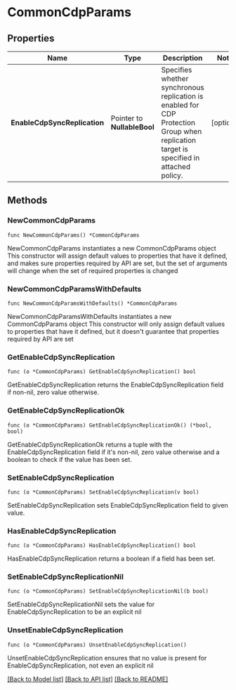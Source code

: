 # CommonCdpParams

## Properties

Name | Type | Description | Notes
------------ | ------------- | ------------- | -------------
**EnableCdpSyncReplication** | Pointer to **NullableBool** | Specifies whether synchronous replication is enabled for CDP Protection Group when replication target is specified in attached policy. | [optional] 

## Methods

### NewCommonCdpParams

`func NewCommonCdpParams() *CommonCdpParams`

NewCommonCdpParams instantiates a new CommonCdpParams object
This constructor will assign default values to properties that have it defined,
and makes sure properties required by API are set, but the set of arguments
will change when the set of required properties is changed

### NewCommonCdpParamsWithDefaults

`func NewCommonCdpParamsWithDefaults() *CommonCdpParams`

NewCommonCdpParamsWithDefaults instantiates a new CommonCdpParams object
This constructor will only assign default values to properties that have it defined,
but it doesn't guarantee that properties required by API are set

### GetEnableCdpSyncReplication

`func (o *CommonCdpParams) GetEnableCdpSyncReplication() bool`

GetEnableCdpSyncReplication returns the EnableCdpSyncReplication field if non-nil, zero value otherwise.

### GetEnableCdpSyncReplicationOk

`func (o *CommonCdpParams) GetEnableCdpSyncReplicationOk() (*bool, bool)`

GetEnableCdpSyncReplicationOk returns a tuple with the EnableCdpSyncReplication field if it's non-nil, zero value otherwise
and a boolean to check if the value has been set.

### SetEnableCdpSyncReplication

`func (o *CommonCdpParams) SetEnableCdpSyncReplication(v bool)`

SetEnableCdpSyncReplication sets EnableCdpSyncReplication field to given value.

### HasEnableCdpSyncReplication

`func (o *CommonCdpParams) HasEnableCdpSyncReplication() bool`

HasEnableCdpSyncReplication returns a boolean if a field has been set.

### SetEnableCdpSyncReplicationNil

`func (o *CommonCdpParams) SetEnableCdpSyncReplicationNil(b bool)`

 SetEnableCdpSyncReplicationNil sets the value for EnableCdpSyncReplication to be an explicit nil

### UnsetEnableCdpSyncReplication
`func (o *CommonCdpParams) UnsetEnableCdpSyncReplication()`

UnsetEnableCdpSyncReplication ensures that no value is present for EnableCdpSyncReplication, not even an explicit nil

[[Back to Model list]](../README.md#documentation-for-models) [[Back to API list]](../README.md#documentation-for-api-endpoints) [[Back to README]](../README.md)


